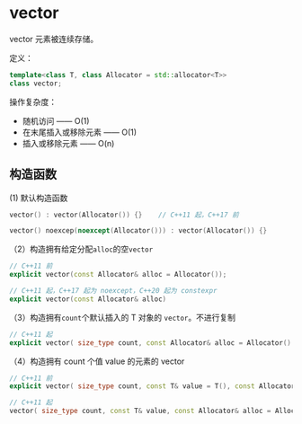 # vector

vector 元素被连续存储。

定义：

```C++
template<class T, class Allocator = std::allocator<T>>
class vector;
```

操作复杂度：

+ 随机访问 —— O(1)
+ 在末尾插入或移除元素 —— O(1)
+ 插入或移除元素 —— O(n)

## 构造函数

(1) 默认构造函数

```C++
vector() : vector(Allocator()) {}    // C++11 起，C++17 前

vector() noexcep(noexcept(Allocator())) : vector(Allocator()) {}    
```

（2）构造拥有给定分配```alloc```的空```vector```

```C++
// C++11 前
explicit vector(const Allocator& alloc = Allocator());

// C++11 起，C++17 起为 noexcept，C++20 起为 constexpr
explicit vector(const Allocator& alloc)
```

（3）构造拥有```count```个默认插入的 T 对象的 ```vector```。不进行复制

```C++
// C++11 起
explicit vector( size_type count, const Allocator& alloc = Allocator() );
```

（4）构造拥有 count 个值 value 的元素的 vector

```C++
// C++11 前
explicit vector( size_type count, const T& value = T(), const Allocator& alloc = Allocator() );

// C++11 起
vector( size_type count, const T& value, const Allocator& alloc = Allocator() );
```
